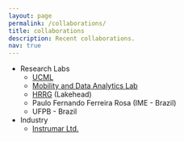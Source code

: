 ```yaml
---
layout: page
permalink: /collaborations/
title: collaborations
description: Recent collaborations.
nav: true
---
```

* Research Labs
  * <a href="https://sites.google.com/view/ucmi/home" target="_blank">UCML</a>
  * <a href="http://www.cs.mun.ca/~asoaresjunio/" target="_blank">Mobility and Data Analytics Lab</a>
  * <a href="https://thiagoeustakio.github.io/" target="_blank">HRRG</a> (Lakehead)
  * Paulo Fernando Ferreira Rosa (IME - Brazil)
  * UFPB - Brazil
* Industry
  * <a href="https://www.instrumar.com/" target="_blank">Instrumar Ltd.</a>
